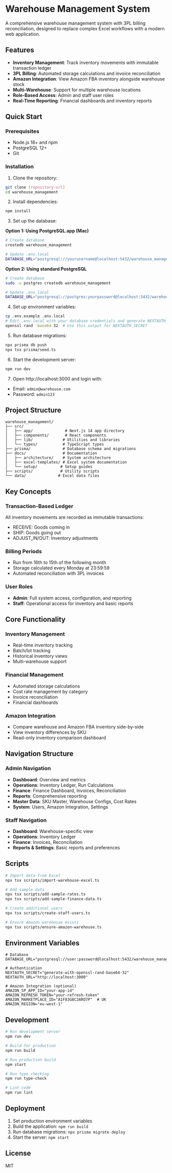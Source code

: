 # Warehouse Management System

A comprehensive warehouse management system with 3PL billing reconciliation, designed to replace complex Excel workflows with a modern web application.

## Features

- **Inventory Management**: Track inventory movements with immutable transaction ledger
- **3PL Billing**: Automated storage calculations and invoice reconciliation
- **Amazon Integration**: View Amazon FBA inventory alongside warehouse stock
- **Multi-Warehouse**: Support for multiple warehouse locations
- **Role-Based Access**: Admin and staff user roles
- **Real-Time Reporting**: Financial dashboards and inventory reports

## Quick Start

### Prerequisites

- Node.js 18+ and npm
- PostgreSQL 12+
- Git

### Installation

1. Clone the repository:
```bash
git clone [repository-url]
cd warehouse_management
```

2. Install dependencies:
```bash
npm install
```

3. Set up the database:

**Option 1: Using PostgreSQL.app (Mac)**
```bash
# Create database
createdb warehouse_management

# Update .env.local
DATABASE_URL="postgresql://yourusername@localhost:5432/warehouse_management"
```

**Option 2: Using standard PostgreSQL**
```bash
# Create database
sudo -u postgres createdb warehouse_management

# Update .env.local
DATABASE_URL="postgresql://postgres:yourpassword@localhost:5432/warehouse_management"
```

4. Set up environment variables:
```bash
cp .env.example .env.local
# Edit .env.local with your database credentials and generate NEXTAUTH_SECRET
openssl rand -base64 32  # Use this output for NEXTAUTH_SECRET
```

5. Run database migrations:
```bash
npx prisma db push
npx tsx prisma/seed.ts
```

6. Start the development server:
```bash
npm run dev
```

7. Open http://localhost:3000 and login with:
- Email: `admin@warehouse.com`
- Password: `admin123`

## Project Structure

```
warehouse_management/
├── src/
│   ├── app/              # Next.js 14 app directory
│   ├── components/       # React components
│   ├── lib/             # Utilities and libraries
│   └── types/           # TypeScript types
├── prisma/              # Database schema and migrations
├── docs/                # Documentation
│   ├── architecture/    # System architecture
│   ├── excel-templates/ # Excel system documentation
│   └── setup/          # Setup guides
├── scripts/            # Utility scripts
└── data/              # Excel data files
```

## Key Concepts

### Transaction-Based Ledger
All inventory movements are recorded as immutable transactions:
- RECEIVE: Goods coming in
- SHIP: Goods going out
- ADJUST_IN/OUT: Inventory adjustments

### Billing Periods
- Run from 16th to 15th of the following month
- Storage calculated every Monday at 23:59:59
- Automated reconciliation with 3PL invoices

### User Roles
- **Admin**: Full system access, configuration, and reporting
- **Staff**: Operational access for inventory and basic reports

## Core Functionality

### Inventory Management
- Real-time inventory tracking
- Batch/lot tracking
- Historical inventory views
- Multi-warehouse support

### Financial Management
- Automated storage calculations
- Cost rate management by category
- Invoice reconciliation
- Financial dashboards

### Amazon Integration
- Compare warehouse and Amazon FBA inventory side-by-side
- View inventory differences by SKU
- Read-only inventory comparison dashboard

## Navigation Structure

### Admin Navigation
- **Dashboard**: Overview and metrics
- **Operations**: Inventory Ledger, Run Calculations
- **Finance**: Finance Dashboard, Invoices, Reconciliation
- **Reports**: Comprehensive reporting
- **Master Data**: SKU Master, Warehouse Configs, Cost Rates
- **System**: Users, Amazon Integration, Settings

### Staff Navigation
- **Dashboard**: Warehouse-specific view
- **Operations**: Inventory Ledger
- **Finance**: Invoices, Reconciliation
- **Reports & Settings**: Basic reports and preferences

## Scripts

```bash
# Import data from Excel
npx tsx scripts/import-warehouse-excel.ts

# Add sample data
npx tsx scripts/add-sample-rates.ts
npx tsx scripts/add-sample-finance-data.ts

# Create additional users
npx tsx scripts/create-staff-users.ts

# Ensure Amazon warehouse exists
npx tsx scripts/ensure-amazon-warehouse.ts
```

## Environment Variables

```env
# Database
DATABASE_URL="postgresql://user:password@localhost:5432/warehouse_management"

# Authentication
NEXTAUTH_SECRET="generate-with-openssl-rand-base64-32"
NEXTAUTH_URL="http://localhost:3000"

# Amazon Integration (optional)
AMAZON_SP_APP_ID="your-app-id"
AMAZON_REFRESH_TOKEN="your-refresh-token"
AMAZON_MARKETPLACE_ID="A1F83G8C2ARO7P"  # UK
AMAZON_REGION="eu-west-1"
```

## Development

```bash
# Run development server
npm run dev

# Build for production
npm run build

# Run production build
npm start

# Run type checking
npm run type-check

# Lint code
npm run lint
```

## Deployment

1. Set production environment variables
2. Build the application: `npm run build`
3. Run database migrations: `npx prisma migrate deploy`
4. Start the server: `npm start`

## License

MIT